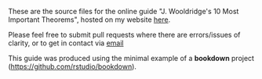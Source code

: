 These are the source files for the online guide "J. Wooldridge's 10 Most Important Theorems", hosted on my website [here](https://ts-robinson.com/files/_book/index.html).

Please feel free to submit pull requests where there are errors/issues of clarity, or to get in contact via [email](mailto:thomas.robinson@politics.ox.ac.uk.)

This guide was produced using the minimal example of a **bookdown** project (https://github.com/rstudio/bookdown).